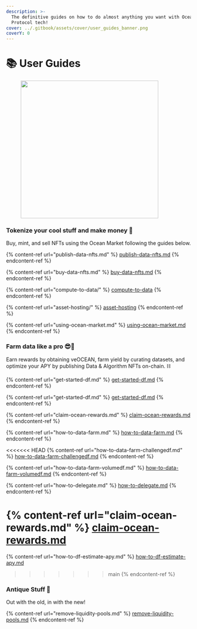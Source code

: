 ```yaml
---
description: >-
  The definitive guides on how to do almost anything you want with Ocean
  Protocol tech!
cover: ../.gitbook/assets/cover/user_guides_banner.png
coverY: 0
---
```


# 📚 User Guides

<figure><img src="../.gitbook/assets/gif/follow-instructions.gif" alt="" width="375"><figcaption></figcaption></figure>

### Tokenize your cool stuff and make money 🤑

Buy, mint, and sell NFTs using the Ocean Market following the guides below.

{% content-ref url="publish-data-nfts.md" %}
[publish-data-nfts.md](publish-data-nfts.md)
{% endcontent-ref %}

{% content-ref url="buy-data-nfts.md" %}
[buy-data-nfts.md](buy-data-nfts.md)
{% endcontent-ref %}

{% content-ref url="compute-to-data/" %}
[compute-to-data](compute-to-data/README.md)
{% endcontent-ref %}

{% content-ref url="asset-hosting/" %}
[asset-hosting](asset-hosting/README.md)
{% endcontent-ref %}

{% content-ref url="using-ocean-market.md" %}
[using-ocean-market.md](using-ocean-market.md)
{% endcontent-ref %}

### Farm data like a pro 😎🥕

Earn rewards by obtaining veOCEAN, farm yield by curating datasets, and optimize your APY by publishing Data & Algorithm NFTs on-chain. ⛓️

{% content-ref url="get-started-df.md" %}
[get-started-df.md](get-started-df.md)
{% endcontent-ref %}

{% content-ref url="get-started-df.md" %}
[get-started-df.md](get-started-df.md)
{% endcontent-ref %}

{% content-ref url="claim-ocean-rewards.md" %}
[claim-ocean-rewards.md](claim-ocean-rewards.md)
{% endcontent-ref %}

{% content-ref url="how-to-data-farm.md" %}
[how-to-data-farm.md](how-to-data-farm.md)
{% endcontent-ref %}

<<<<<<< HEAD
{% content-ref url="how-to-data-farm-challengedf.md" %}
[how-to-data-farm-challengedf.md](how-to-data-farm-challengedf.md)
{% endcontent-ref %}

{% content-ref url="how-to-data-farm-volumedf.md" %}
[how-to-data-farm-volumedf.md](how-to-data-farm-volumedf.md)
{% endcontent-ref %}

{% content-ref url="how-to-delegate.md" %}
[how-to-delegate.md](how-to-delegate.md)
{% endcontent-ref %}

{% content-ref url="claim-ocean-rewards.md" %}
[claim-ocean-rewards.md](claim-ocean-rewards.md)
=======
{% content-ref url="how-to-df-estimate-apy.md" %}
[how-to-df-estimate-apy.md](how-to-df-estimate-apy.md)
>>>>>>> main
{% endcontent-ref %}

### Antique Stuff 🏺

Out with the old, in with the new!

{% content-ref url="remove-liquidity-pools.md" %}
[remove-liquidity-pools.md](remove-liquidity-pools.md)
{% endcontent-ref %}
